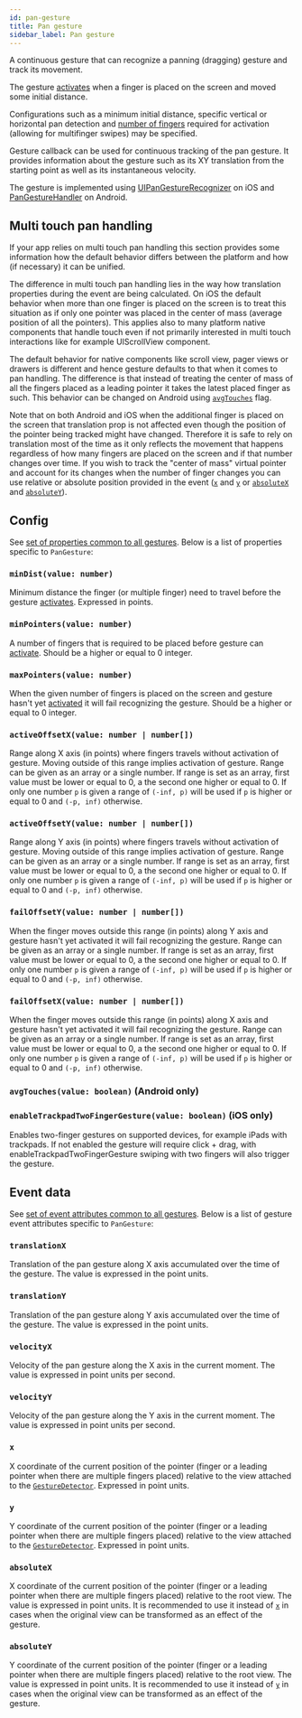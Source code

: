 ```yaml
---
id: pan-gesture
title: Pan gesture
sidebar_label: Pan gesture
---
```


A continuous gesture that can recognize a panning (dragging) gesture and track its movement.

The gesture [activates](../state.md#active) when a finger is placed on the screen and moved some initial distance.

Configurations such as a minimum initial distance, specific vertical or horizontal pan detection and [number of fingers](#minPointers) required for activation (allowing for multifinger swipes) may be specified.

Gesture callback can be used for continuous tracking of the pan gesture. It provides information about the gesture such as its XY translation from the starting point as well as its instantaneous velocity.

The gesture is implemented using [UIPanGestureRecognizer](https://developer.apple.com/documentation/uikit/uipangesturerecognizer) on iOS and [PanGestureHandler](https://github.com/software-mansion/react-native-gesture-handler/blob/master/android/lib/src/main/java/com/swmansion/gesturehandler/PanGestureHandler.java) on Android.

## Multi touch pan handling

If your app relies on multi touch pan handling this section provides some information how the default behavior differs between the platform and how (if necessary) it can be unified.

The difference in multi touch pan handling lies in the way how translation properties during the event are being calculated.
On iOS the default behavior when more than one finger is placed on the screen is to treat this situation as if only one pointer was placed in the center of mass (average position of all the pointers).
This applies also to many platform native components that handle touch even if not primarily interested in multi touch interactions like for example UIScrollView component.

The default behavior for native components like scroll view, pager views or drawers is different and hence gesture defaults to that when it comes to pan handling.
The difference is that instead of treating the center of mass of all the fingers placed as a leading pointer it takes the latest placed finger as such.
This behavior can be changed on Android using [`avgTouches`](#avgtouches-android-only) flag.

Note that on both Android and iOS when the additional finger is placed on the screen that translation prop is not affected even though the position of the pointer being tracked might have changed.
Therefore it is safe to rely on translation most of the time as it only reflects the movement that happens regardless of how many fingers are placed on the screen and if that number changes over time.
If you wish to track the "center of mass" virtual pointer and account for its changes when the number of finger changes you can use relative or absolute position provided in the event ([`x`](#x) and [`y`](#y) or [`absoluteX`](#absolutex) and [`absoluteY`](#absolutey)).

## Config

See [set of properties common to all gestures](common-gesture#config). Below is a list of properties specific to `PanGesture`:

### `minDist(value: number)`

Minimum distance the finger (or multiple finger) need to travel before the gesture [activates](../state.md#active). Expressed in points.

### `minPointers(value: number)`

A number of fingers that is required to be placed before gesture can [activate](../state.md#active). Should be a higher or equal to 0 integer.

### `maxPointers(value: number)`

When the given number of fingers is placed on the screen and gesture hasn't yet [activated](../state.md#active) it will fail recognizing the gesture. Should be a higher or equal to 0 integer.

### `activeOffsetX(value: number | number[])`

Range along X axis (in points) where fingers travels without activation of gesture. Moving outside of this range implies activation of gesture. Range can be given as an array or a single number.
If range is set as an array, first value must be lower or equal to 0, a the second one higher or equal to 0.
If only one number `p` is given a range of `(-inf, p)` will be used if `p` is higher or equal to 0 and `(-p, inf)` otherwise.

### `activeOffsetY(value: number | number[])`

Range along Y axis (in points) where fingers travels without activation of gesture. Moving outside of this range implies activation of gesture. Range can be given as an array or a single number.
If range is set as an array, first value must be lower or equal to 0, a the second one higher or equal to 0.
If only one number `p` is given a range of `(-inf, p)` will be used if `p` is higher or equal to 0 and `(-p, inf)` otherwise.

### `failOffsetY(value: number | number[])`

When the finger moves outside this range (in points) along Y axis and gesture hasn't yet activated it will fail recognizing the gesture. Range can be given as an array or a single number.
If range is set as an array, first value must be lower or equal to 0, a the second one higher or equal to 0.
If only one number `p` is given a range of `(-inf, p)` will be used if `p` is higher or equal to 0 and `(-p, inf)` otherwise.

### `failOffsetX(value: number | number[])`

When the finger moves outside this range (in points) along X axis and gesture hasn't yet activated it will fail recognizing the gesture. Range can be given as an array or a single number.
If range is set as an array, first value must be lower or equal to 0, a the second one higher or equal to 0.
If only one number `p` is given a range of `(-inf, p)` will be used if `p` is higher or equal to 0 and `(-p, inf)` otherwise.

### `avgTouches(value: boolean)` (Android only)

### `enableTrackpadTwoFingerGesture(value: boolean)` (iOS only)

Enables two-finger gestures on supported devices, for example iPads with trackpads. If not enabled the gesture will require click + drag, with enableTrackpadTwoFingerGesture swiping with two fingers will also trigger the gesture.

## Event data

See [set of event attributes common to all gestures](common-gesture#event-data). Below is a list of gesture event attributes specific to `PanGesture`:

### `translationX`

Translation of the pan gesture along X axis accumulated over the time of the gesture. The value is expressed in the point units.

### `translationY`

Translation of the pan gesture along Y axis accumulated over the time of the gesture. The value is expressed in the point units.

### `velocityX`

Velocity of the pan gesture along the X axis in the current moment. The value is expressed in point units per second.

### `velocityY`

Velocity of the pan gesture along the Y axis in the current moment. The value is expressed in point units per second.

### `x`

X coordinate of the current position of the pointer (finger or a leading pointer when there are multiple fingers placed) relative to the view attached to the [`GestureDetector`](gesture-detector). Expressed in point units.

### `y`

Y coordinate of the current position of the pointer (finger or a leading pointer when there are multiple fingers placed) relative to the view attached to the [`GestureDetector`](gesture-detector). Expressed in point units.

### `absoluteX`

X coordinate of the current position of the pointer (finger or a leading pointer when there are multiple fingers placed) relative to the root view. The value is expressed in point units. It is recommended to use it instead of [`x`](#x) in cases when the original view can be transformed as an effect of the gesture.

### `absoluteY`

Y coordinate of the current position of the pointer (finger or a leading pointer when there are multiple fingers placed) relative to the root view. The value is expressed in point units. It is recommended to use it instead of [`y`](#y) in cases when the original view can be transformed as an effect of the gesture.
